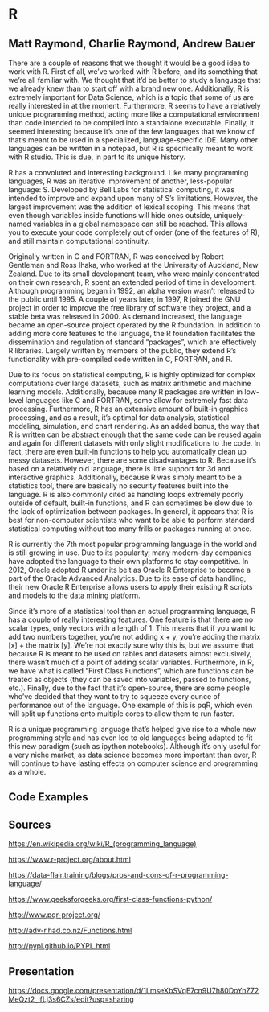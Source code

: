 # R

## Matt Raymond, Charlie Raymond, Andrew Bauer

There are a couple of reasons that we thought it would be a good idea to work with R. First of all, we’ve worked with R before, and its something that we’re all familiar with. We thought that it’d be better to study a language that we already knew than to start off with a brand new one. Additionally, R is extremely important for Data Science, which is a topic that some of us are really interested in at the moment. Furthermore, R seems to have a relatively unique programming method, acting more like a computational environment than code intended to be compiled into a standalone executable. Finally, it seemed interesting because it’s one of the few languages that we know of that’s meant to be used in a specialized, language-specific IDE. Many other languages can be written in a notepad, but R is specifically meant to work with R studio. This is due, in part to its unique history.

R has a convoluted and interesting background. Like many programming languages, R was an iterative improvement of another, less-popular language: S. Developed by Bell Labs for statistical computing, it was intended to improve and expand upon many of S’s limitations. However, the largest improvement was the addition of lexical scoping. This means that even though variables inside functions will hide ones outside, uniquely-named variables in a global namespace can still be reached. This allows you to execute your code completely out of order (one of the features of R), and still maintain computational continuity.

Originally written in C and FORTRAN, R was conceived by Robert Gentleman and Ross Ihaka, who worked at the University of Auckland, New Zealand. Due to its small development team, who were mainly concentrated on their own research, R spent an extended period of time in development. Although programming began in 1992, an alpha version wasn’t released to the public until 1995. A couple of years later, in 1997, R joined the GNU project in order to improve the free library of software they project, and a stable beta was released in 2000. As demand increased, the language became an open-source project operated by the R foundation. In addition to adding more core features to the language, the R foundation facilitates the dissemination and regulation of standard “packages”, which are effectively R libraries. Largely written by members of the public, they extend R’s functionality with pre-compiled code written in C, FORTRAN, and R.

Due to its focus on statistical computing, R is highly optimized for complex computations over large datasets, such as matrix arithmetic and machine learning models. Additionally, because many R packages are written in low-level languages like C and FORTRAN, some allow for extremely fast data processing. Furthermore, R has an extensive amount of built-in graphics processing, and as a result, it’s optimal for data analysis, statistical modeling, simulation, and chart rendering. As an added bonus, the way that R is written can be abstract enough that the same code can be reused again and again for different datasets with only slight modifications to the code. In fact, there are even built-in functions to help you automatically clean up messy datasets. However, there are some disadvantages to R. Because it’s based on a relatively old language, there is little support for 3d and interactive graphics. Additionally, because R was simply meant to be a statistics tool, there are basically no security features built into the language. R is also commonly cited as handling loops extremely poorly outside of default, built-in functions, and R can sometimes be slow due to the lack of optimization between packages. In general, it appears that R is best for non-computer scientists who want to be able to perform standard statistical computing without too many frills or packages running at once.

R is currently the 7th most popular programming language in the world and is still growing in use. Due to its popularity, many modern-day companies have adopted the language to their own platforms to stay competitive. In 2012, Oracle adopted R under its belt as Oracle R Enterprise to become a part of the Oracle Advanced Analytics. Due to its ease of data handling, their new Oracle R Enterprise allows users to apply their existing R scripts and models to the data mining platform.

Since it’s more of a statistical tool than an actual programming language, R has a couple of really interesting features. One feature is that there are no scalar types, only vectors with a length of 1. This means that if you want to add two numbers together, you’re not adding x + y, you’re adding the matrix [x] + the matrix [y]. We’re not exactly sure why this is, but we assume that because R is meant to be used on tables and datasets almost exclusively, there wasn’t much of a point of adding scalar variables. Furthermore, in R, we have what is called “First Class Functions”, which are functions can be treated as objects (they can be saved into variables, passed to functions, etc.). Finally, due to the fact that it’s open-source, there are some people who’ve decided that they want to try to squeeze every ounce of performance out of the language. One example of this is pqR, which even will split up functions onto multiple cores to allow them to run faster.

R is a unique programming language that’s helped give rise to a whole new programming style and has even led to old languages being adapted to fit this new paradigm (such as ipython notebooks). Although it’s only useful for a very niche market, as data science becomes more important than ever, R will continue to have lasting effects on computer science and programming as a whole.


## Code Examples



## Sources
https://en.wikipedia.org/wiki/R_(programming_language)

https://www.r-project.org/about.html

https://data-flair.training/blogs/pros-and-cons-of-r-programming-language/

https://www.geeksforgeeks.org/first-class-functions-python/

http://www.pqr-project.org/

http://adv-r.had.co.nz/Functions.html

http://pypl.github.io/PYPL.html


## Presentation
https://docs.google.com/presentation/d/1LmseXbSVqE7cn9U7h80DoYnZ72MeQzt2_ifLj3s6CZs/edit?usp=sharing

